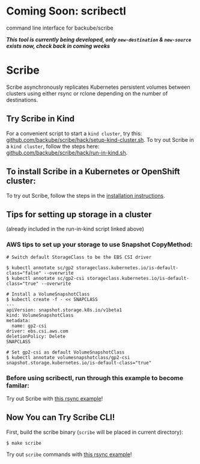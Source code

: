 
# Coming Soon: scribectl
command line interface for backube/scribe

***This tool is currently being developed, only `new-destination` & `new-source` exists now, check back in coming weeks***

# Scribe

Scribe asynchronously replicates Kubernetes persistent volumes between clusters
using either rsync or rclone depending on the number of destinations.

## Try Scribe in Kind

For a convenient script to start a `kind cluster`, try this: [github.com/backube/scribe/hack/setup-kind-cluster.sh](https://github.com/backube/scribe/blob/master/hack/setup-kind-cluster.sh).
To try out Scribe in a `kind cluster`, follow the steps here: [github.com/backube/scribe/hack/run-in-kind.sh](https://github.com/backube/scribe/blob/master/hack/run-in-kind.sh).


## To install Scribe in a Kubernetes or OpenShift cluster:

To try out Scribe,  follow the steps in the [installation
instructions](https://scribe-replication.readthedocs.io/en/latest/installation/index.html).

## Tips for setting up storage in a cluster

(already included in the run-in-kind script linked above)

### AWS tips to set up your storage to use Snapshot CopyMethod:

```console
# Switch default StorageClass to be the EBS CSI driver

$ kubectl annotate sc/gp2 storageclass.kubernetes.io/is-default-class="false" --overwrite
$ kubectl annotate sc/gp2-csi storageclass.kubernetes.io/is-default-class="true" --overwrite

# Install a VolumeSnapshotClass
$ kubectl create -f - << SNAPCLASS
---
apiVersion: snapshot.storage.k8s.io/v1beta1
kind: VolumeSnapshotClass
metadata:
  name: gp2-csi
driver: ebs.csi.aws.com
deletionPolicy: Delete
SNAPCLASS

# Set gp2-csi as default VolumeSnapshotClass
$ kubectl annotate volumesnapshotclass/gp2-csi snapshot.storage.kubernetes.io/is-default-class="true"
```

### Before using scribectl, run through this example to become familar:
Try out Scribe with [this rsync example](https://github.com/backube/scribe/blob/master/docs/usage/rsync/database_example.rst)!

## Now You can Try Scribe CLI!

First, build the scribe binary (`scribe` will be placed in current directory):

```console
$ make scribe
```
Try out `scribe` commands with [this rsync example](https://github.com/sallyom/scribectl/blob/main/examples/rsync/db-example.md)!

